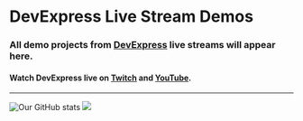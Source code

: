 # DevExpress Live Stream Demos

### All demo projects from [DevExpress](https://devexpress.com) live streams will appear here. 

#### Watch DevExpress live on [Twitch](https://twitch.tv/devexpressofficial) and [YouTube](https://www.youtube.com/@DeveloperExpress/streams).

---

![Our GitHub stats](https://github-readme-stats.vercel.app/api?username=DevExpress-Live&show_icons=true&theme=transparent&line_height=24&card_width=410)
![](https://github-readme-stats.vercel.app/api/top-langs/?username=DevExpress-Live&show_icons=true&theme=transparent&layout=compact&langs_count=8&card_width=360)

